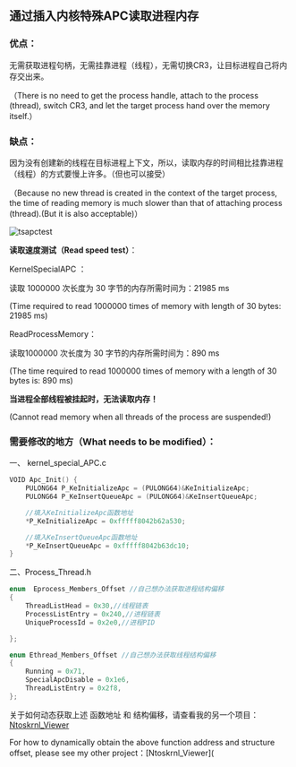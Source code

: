 ## 通过插入内核特殊APC读取进程内存

### 优点：

无需获取进程句柄，无需挂靠进程（线程），无需切换CR3，让目标进程自己将内存交出来。

（There is no need to get the process handle, attach to the process (thread), switch CR3, and let the target process hand over the memory itself.）

### 缺点：

因为没有创建新的线程在目标进程上下文，所以，读取内存的时间相比挂靠进程（线程）的方式要慢上许多。（但也可以接受）

（Because no new thread is created in the context of the target process, the time of reading memory is much slower than that of attaching process (thread).(But it is also acceptable)）

![tsapctest](https://github.com/IcEy-999/Kernel-Special-APC-ReadProcessMemory/blob/main/Test%20picture/tsapctest.png)

**读取速度测试（Read speed test）**：

KernelSpecialAPC ：

读取 1000000 次长度为 30 字节的内存所需时间为：21985 ms

(Time required to read 1000000 times of memory with length of 30 bytes: 21985 ms)

ReadProcessMemory：

读取1000000 次长度为 30 字节的内存所需时间为：890 ms

(The time required to read 1000000 times of memory with a length of 30 bytes is: 890 ms)



**当进程全部线程被挂起时，无法读取内存！**

(Cannot read memory when all threads of the process are suspended!)



### **需要修改的地方（What needs to be modified）**：

一、 kernel_special_APC.c

```c
VOID Apc_Init() {
	PULONG64 P_KeInitializeApc = (PULONG64)&KeInitializeApc;
	PULONG64 P_KeInsertQueueApc = (PULONG64)&KeInsertQueueApc;

	//填入KeInitializeApc函数地址
	*P_KeInitializeApc = 0xfffff8042b62a530;

	//填入KeInsertQueueApc函数地址
	*P_KeInsertQueueApc = 0xfffff8042b63dc10;
}
```

二、Process_Thread.h

```c
enum  Eprocess_Members_Offset //自己想办法获取进程结构偏移
{
	ThreadListHead = 0x30,//线程链表
	ProcessListEntry = 0x240,//进程链表
	UniqueProcessId = 0x2e0,//进程PID

};

enum Ethread_Members_Offset //自己想办法获取线程结构偏移
{
	Running = 0x71,
	SpecialApcDisable = 0x1e6,
	ThreadListEntry = 0x2f8,
};
```

关于如何动态获取上述 函数地址 和 结构偏移，请查看我的另一个项目：[Ntoskrnl_Viewer](https://github.com/IcEy-999/Ntoskrnl_Viewer)

For how to dynamically obtain the above function address and structure offset, please see my other project：[Ntoskrnl_Viewer](
